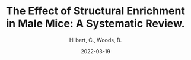 ---
title: "The Effect of Structural Enrichment in Male Mice: A Systematic Review."
subtitle: ""
excerpt: ""
date: 2022-03-19
date_end: ""
featured: false
show_post_time: false
event: "UBC Multidisciplinary Undergraduate Research Conference"
event_url: 
author: "Hilbert, C., Woods, B."
location: "Vancouver, BC, Canada"
draft: false
# layout options: single, single-sidebar
layout: single
categories:
- Talks
links:
---